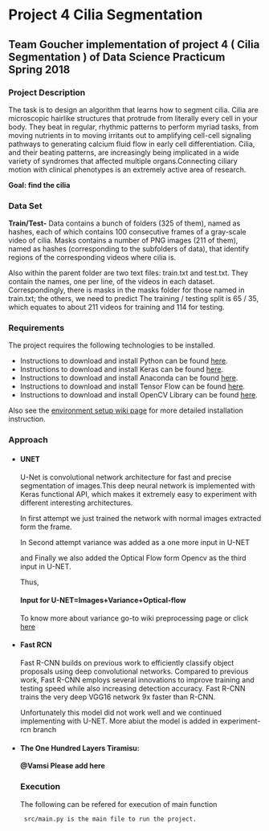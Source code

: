 # Project 4 Cilia Segmentation
## Team Goucher implementation of project 4 ( Cilia Segmentation ) of Data Science Practicum Spring 2018

### Project Description 

The task is to design an algorithm that learns how to segment cilia. Cilia are microscopic hairlike structures that protrude from literally every cell in your body. They beat in regular, rhythmic patterns to perform myriad tasks, from moving nutrients in to moving irritants out to amplifying cell-cell signaling pathways to generating calcium fluid flow in early cell differentiation. Cilia, and their beating patterns, are increasingly being implicated in a wide variety of syndromes that affected multiple organs.Connecting ciliary motion with clinical phenotypes is an extremely active area of research.

**Goal: find the cilia**


### Data Set

**Train/Test-** Data contains a bunch of folders (325 of them), named as hashes, each of which contains 100 consecutive frames of a gray-scale video of cilia. Masks contains a number of PNG images (211 of them), named as hashes (corresponding to the subfolders of data), that identify regions of the corresponding videos where cilia is.

Also within the parent folder are two text files: train.txt and test.txt. They contain the names, one per line, of the videos in each dataset. Correspondingly, there is masks in the masks folder for those named in train.txt; the others, we need to predict The training / testing split is 65 / 35, which equates to about 211 videos for training and 114 for testing.


### Requirements

The project requires the following technologies to be installed.
* Instructions to download and install Python can be found [here](https://www.python.org/).
* Instructions to download and install Keras can be found [here](https://keras.io/).
* Instructions to download and install Anaconda can be found [here](https://www.continuum.io/downloads).
* Instructions to download and install Tensor Flow can be found [here](https://www.tensorflow.org/install/install_mac).
* Instructions to download and install OpenCV Library can be found [here](https://opencv.org/).

Also see the [environment setup wiki page](https://github.com/dsp-uga/goucher/wiki/Environment-Setup) for more detailed installation instruction.

### Approach

* #### UNET
    U-Net is convolutional network architecture for fast and precise segmentation of images.This deep neural network is implemented with    Keras functional API, which makes it extremely easy to experiment with different interesting architectures.

  In first attempt we just trained the network with normal images extracted form the frame.

  In Second attempt variance was added as a one more input in U-NET

  and Finally we also added the Optical Flow form Opencv as the third input in U-NET.

  Thus,

  #### Input for U-NET=Images+Variance+Optical-flow
  To know more about variance go-to wiki preprocessing page or click [here](https://github.com/dsp-uga/goucher/wiki/Pre-Processing)
  
* #### Fast RCN

  Fast R-CNN builds on previous     work to efficiently classify object proposals using deep convolutional networks. Compared to  previous work, Fast R-CNN employs several innovations to improve training and testing speed while also increasing detection accuracy. Fast R-CNN  trains the very deep      VGG16 network 9x faster than R-CNN.

  Unfortunately this model did not work well and we continued implementing with U-NET.
  More abiut the model is added in experiment-rcn branch

* #### The One Hundred Layers Tiramisu:

  **@Vamsi Please add here**
  
  ### Execution
  
  The following can be refered for execution of main function
  
  
   ` src/main.py is the main file to run the project.`



